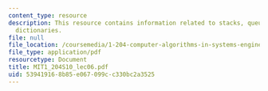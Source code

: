 ```yaml
---
content_type: resource
description: This resource contains information related to stacks, queues, trees and
  dictionaries.
file: null
file_location: /coursemedia/1-204-computer-algorithms-in-systems-engineering-spring-2010/539419168b85e067099cc330bc2a3525_MIT1_204S10_lec06.pdf
file_type: application/pdf
resourcetype: Document
title: MIT1_204S10_lec06.pdf
uid: 53941916-8b85-e067-099c-c330bc2a3525
---
```

